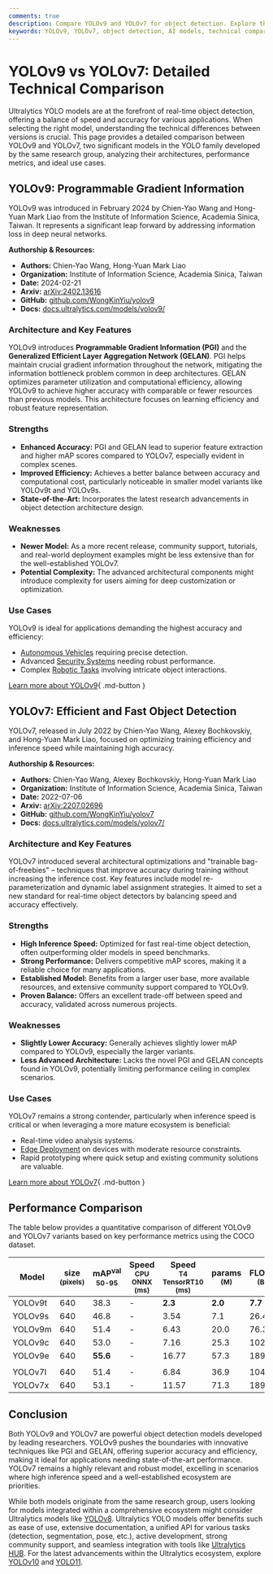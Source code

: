 ```yaml
---
comments: true
description: Compare YOLOv9 and YOLOv7 for object detection. Explore their performance, architecture differences, strengths, and ideal applications.
keywords: YOLOv9, YOLOv7, object detection, AI models, technical comparison, neural networks, deep learning, Ultralytics, real-time detection, performance metrics
---
```


# YOLOv9 vs YOLOv7: Detailed Technical Comparison

Ultralytics YOLO models are at the forefront of real-time object detection, offering a balance of speed and accuracy for various applications. When selecting the right model, understanding the technical differences between versions is crucial. This page provides a detailed comparison between YOLOv9 and YOLOv7, two significant models in the YOLO family developed by the same research group, analyzing their architectures, performance metrics, and ideal use cases.

<script async src="https://cdn.jsdelivr.net/npm/chart.js"></script>
<script defer src="../../javascript/benchmark.js"></script>

<canvas id="modelComparisonChart" width="1024" height="400" active-models='["YOLOv9", "YOLOv7"]'></canvas>

## YOLOv9: Programmable Gradient Information

YOLOv9 was introduced in February 2024 by Chien-Yao Wang and Hong-Yuan Mark Liao from the Institute of Information Science, Academia Sinica, Taiwan. It represents a significant leap forward by addressing information loss in deep neural networks.

**Authorship & Resources:**

- **Authors:** Chien-Yao Wang, Hong-Yuan Mark Liao
- **Organization:** Institute of Information Science, Academia Sinica, Taiwan
- **Date:** 2024-02-21
- **Arxiv:** [arXiv:2402.13616](https://arxiv.org/abs/2402.13616)
- **GitHub:** [github.com/WongKinYiu/yolov9](https://github.com/WongKinYiu/yolov9)
- **Docs:** [docs.ultralytics.com/models/yolov9/](https://docs.ultralytics.com/models/yolov9/)

### Architecture and Key Features

YOLOv9 introduces **Programmable Gradient Information (PGI)** and the **Generalized Efficient Layer Aggregation Network (GELAN)**. PGI helps maintain crucial gradient information throughout the network, mitigating the information bottleneck problem common in deep architectures. GELAN optimizes parameter utilization and computational efficiency, allowing YOLOv9 to achieve higher accuracy with comparable or fewer resources than previous models. This architecture focuses on learning efficiency and robust feature representation.

### Strengths

- **Enhanced Accuracy:** PGI and GELAN lead to superior feature extraction and higher mAP scores compared to YOLOv7, especially evident in complex scenes.
- **Improved Efficiency:** Achieves a better balance between accuracy and computational cost, particularly noticeable in smaller model variants like YOLOv9t and YOLOv9s.
- **State-of-the-Art:** Incorporates the latest research advancements in object detection architecture design.

### Weaknesses

- **Newer Model:** As a more recent release, community support, tutorials, and real-world deployment examples might be less extensive than for the well-established YOLOv7.
- **Potential Complexity:** The advanced architectural components might introduce complexity for users aiming for deep customization or optimization.

### Use Cases

YOLOv9 is ideal for applications demanding the highest accuracy and efficiency:

- [Autonomous Vehicles](https://www.ultralytics.com/solutions/ai-in-automotive) requiring precise detection.
- Advanced [Security Systems](https://www.ultralytics.com/blog/security-alarm-system-projects-with-ultralytics-yolov8) needing robust performance.
- Complex [Robotic Tasks](https://www.ultralytics.com/glossary/robotics) involving intricate object interactions.

[Learn more about YOLOv9](https://docs.ultralytics.com/models/yolov9/){ .md-button }

## YOLOv7: Efficient and Fast Object Detection

YOLOv7, released in July 2022 by Chien-Yao Wang, Alexey Bochkovskiy, and Hong-Yuan Mark Liao, focused on optimizing training efficiency and inference speed while maintaining high accuracy.

**Authorship & Resources:**

- **Authors:** Chien-Yao Wang, Alexey Bochkovskiy, Hong-Yuan Mark Liao
- **Organization:** Institute of Information Science, Academia Sinica, Taiwan
- **Date:** 2022-07-06
- **Arxiv:** [arXiv:2207.02696](https://arxiv.org/abs/2207.02696)
- **GitHub:** [github.com/WongKinYiu/yolov7](https://github.com/WongKinYiu/yolov7)
- **Docs:** [docs.ultralytics.com/models/yolov7/](https://docs.ultralytics.com/models/yolov7/)

### Architecture and Key Features

YOLOv7 introduced several architectural optimizations and "trainable bag-of-freebies" – techniques that improve accuracy during training without increasing the inference cost. Key features include model re-parameterization and dynamic label assignment strategies. It aimed to set a new standard for real-time object detectors by balancing speed and accuracy effectively.

### Strengths

- **High Inference Speed:** Optimized for fast real-time object detection, often outperforming older models in speed benchmarks.
- **Strong Performance:** Delivers competitive mAP scores, making it a reliable choice for many applications.
- **Established Model:** Benefits from a larger user base, more available resources, and extensive community support compared to YOLOv9.
- **Proven Balance:** Offers an excellent trade-off between speed and accuracy, validated across numerous projects.

### Weaknesses

- **Slightly Lower Accuracy:** Generally achieves slightly lower mAP compared to YOLOv9, especially the larger variants.
- **Less Advanced Architecture:** Lacks the novel PGI and GELAN concepts found in YOLOv9, potentially limiting performance ceiling in complex scenarios.

### Use Cases

YOLOv7 remains a strong contender, particularly when inference speed is critical or when leveraging a more mature ecosystem is beneficial:

- Real-time video analysis systems.
- [Edge Deployment](https://docs.ultralytics.com/guides/nvidia-jetson/) on devices with moderate resource constraints.
- Rapid prototyping where quick setup and existing community solutions are valuable.

[Learn more about YOLOv7](https://docs.ultralytics.com/models/yolov7/){ .md-button }

## Performance Comparison

The table below provides a quantitative comparison of different YOLOv9 and YOLOv7 variants based on key performance metrics using the COCO dataset.

| Model   | size<br><sup>(pixels) | mAP<sup>val<br>50-95 | Speed<br><sup>CPU ONNX<br>(ms) | Speed<br><sup>T4 TensorRT10<br>(ms) | params<br><sup>(M) | FLOPs<br><sup>(B) |
| ------- | --------------------- | -------------------- | ------------------------------ | ----------------------------------- | ------------------ | ----------------- |
| YOLOv9t | 640                   | 38.3                 | -                              | **2.3**                             | **2.0**            | **7.7**           |
| YOLOv9s | 640                   | 46.8                 | -                              | 3.54                                | 7.1                | 26.4              |
| YOLOv9m | 640                   | 51.4                 | -                              | 6.43                                | 20.0               | 76.3              |
| YOLOv9c | 640                   | 53.0                 | -                              | 7.16                                | 25.3               | 102.1             |
| YOLOv9e | 640                   | **55.6**             | -                              | 16.77                               | 57.3               | 189.0             |
|         |                       |                      |                                |                                     |                    |                   |
| YOLOv7l | 640                   | 51.4                 | -                              | 6.84                                | 36.9               | 104.7             |
| YOLOv7x | 640                   | 53.1                 | -                              | 11.57                               | 71.3               | 189.9             |

## Conclusion

Both YOLOv9 and YOLOv7 are powerful object detection models developed by leading researchers. YOLOv9 pushes the boundaries with innovative techniques like PGI and GELAN, offering superior accuracy and efficiency, making it ideal for applications needing state-of-the-art performance. YOLOv7 remains a highly relevant and robust model, excelling in scenarios where high inference speed and a well-established ecosystem are priorities.

While both models originate from the same research group, users looking for models integrated within a comprehensive ecosystem might consider Ultralytics models like [YOLOv8](https://docs.ultralytics.com/models/yolov8/). Ultralytics YOLO models offer benefits such as ease of use, extensive documentation, a unified API for various tasks (detection, segmentation, pose, etc.), active development, strong community support, and seamless integration with tools like [Ultralytics HUB](https://hub.ultralytics.com/). For the latest advancements within the Ultralytics ecosystem, explore [YOLOv10](https://docs.ultralytics.com/models/yolov10/) and [YOLO11](https://docs.ultralytics.com/models/yolo11/).
